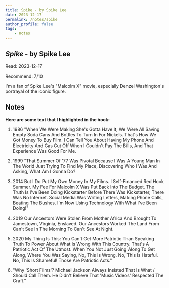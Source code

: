```yaml
---
title: Spike - by Spike Lee
date: 2023-12-17
permalink: /notes/spike
author_profile: false
tags:
    - notes
---
```


## *Spike* - by Spike Lee

Read: 2023-12-17

Recommend: 7/10

I'm a fan of Spike Lee's "Malcolm X" movie, especially Denzel Washington's portrayal of the iconic figure.

## Notes

**Here are some text that I highlighted in the book:** 

1. 1986 "When We Were Making She's Gotta Have It, We Were All Saving Empty Soda Cans And Bottles To Turn In For Nickels. That's How We Got Money To Buy Film. I Can Tell You About Having My Phone And Electricity And Gas Cut Off When I Couldn't Pay The Bills, And That Experience Was Good For Me.

1. 1999 "That Summer Of '77 Was Pivotal Because I Was A Young Man In The World Just Trying To Find My Place, Discovering Who I Was And Asking, What Am I Gonna Do? 

1. 2014 But I Do Put My Own Money In My Films. I Self-Financed Red Hook Summer. My Fee For Malcolm X Was Put Back Into The Budget. The Truth Is I've Been Doing Kickstarter Before There Was Kickstarter, There Was No Internet. Social Media Was Writing Letters, Making Phone Calls, Beating The Bushes.  I'm Now Using Technology With What I've Been Doing!"

1. 2019 Our Ancestors Were Stolen From Mother Africa And Brought To Jamestown, Virginia, Enslaved. Our Ancestors Worked The Land From Can't See In The Morning To Can't See At Night. 

1. 2020 My Thing Is This: You Can't Get More Patriotic Than Speaking Truth To Power About What Is Wrong With This Country. That's A Patriotic Act Of The Utmost. When You Not Just Going Along To Get Along, Where You Was Saying, No, This Is Wrong. No, This Is Hateful. No, This Is Shameful! Those Are Patriotic Acts."

1. "Why 'Short Films'? Michael Jackson Always Insisted That Is What / Should Call Them. He Didn't Believe That 'Music Videos' Respected The Craft."

